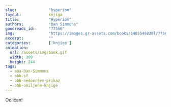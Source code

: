 ```yaml
---
slug:              "hyperion"
layout:            knjiga
title:             "Hyperion"
authors:           "Dan Simmons"
goodreads_id:      "77566"
img:               "https://images.gr-assets.com/books/1405546838l/77566.jpg"
excerpt:           ""
categories:        ['knjige']
animation:
  url: /assets/img/book.gif
  width: 300
  height: 244
tags:
  - aaa-Dan-Simmons
  - bbb-sf
  - bbb-nedovršen-prikaz
  - bbb-omiljene-knjige
---
```


Odličan!